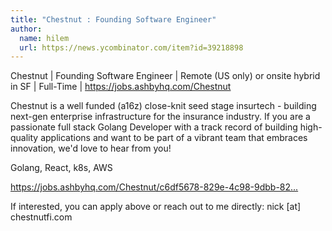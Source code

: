 ```yaml
---
title: "Chestnut : Founding Software Engineer"
author:
  name: hilem
  url: https://news.ycombinator.com/item?id=39218898
---
```

Chestnut | Founding Software Engineer | Remote (US only) or onsite hybrid in SF | Full-Time | <a href="https:&#x2F;&#x2F;jobs.ashbyhq.com&#x2F;Chestnut">https:&#x2F;&#x2F;jobs.ashbyhq.com&#x2F;Chestnut</a>

Chestnut is a well funded (a16z) close-knit seed stage insurtech - building next-gen enterprise infrastructure for the insurance industry. If you are a passionate full stack Golang Developer with a track record of building high-quality applications and want to be part of a vibrant team that embraces innovation, we&#x27;d love to hear from you!

Golang, React, k8s, AWS

<a href="https:&#x2F;&#x2F;jobs.ashbyhq.com&#x2F;Chestnut&#x2F;c6df5678-829e-4c98-9dbb-82fef53b1605">https:&#x2F;&#x2F;jobs.ashbyhq.com&#x2F;Chestnut&#x2F;c6df5678-829e-4c98-9dbb-82...</a>

If interested, you can apply above or reach out to me directly: nick [at] chestnutfi.com
